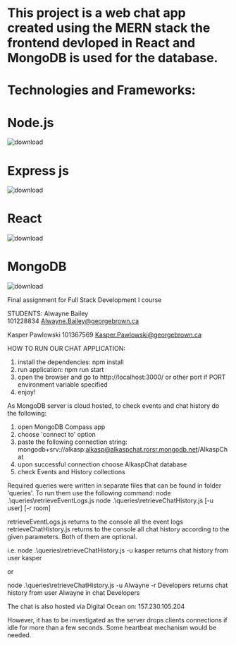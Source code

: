 # This project is a web chat app created using the MERN stack the frontend devloped in React and MongoDB is used for the database.

# Technologies and Frameworks:


# Node.js
![download](https://user-images.githubusercontent.com/90293555/154867343-1b1967ee-86ca-4aa5-a18f-668dfd3872d0.png)

# Express js

![download](https://user-images.githubusercontent.com/90293555/154867353-11420e50-d4a8-45fc-a5f6-57f429b3827a.png)

# React

![download](https://user-images.githubusercontent.com/90293555/154867363-17fee547-989d-4dde-ba4a-e5945f31c75c.png)


# MongoDB
![download](https://user-images.githubusercontent.com/90293555/154867376-bf485097-d072-41b0-bac8-76b8f7b91f20.png)

Final assignment for Full Stack Development I course

STUDENTS:
Alwayne Bailey                                                                                             
101228834
Alwayne.Bailey@georgebrown.ca

Kasper Pawlowski
101367569
Kasper.Pawlowski@georgebrown.ca


HOW TO RUN OUR CHAT APPLICATION:
1. install the dependencies: npm install
2. run application: npm run start
3. open the browser and go to http://localhost:3000/ or other port if PORT environment variable specified
4. enjoy!

As MongoDB server is cloud hosted, to check events and chat history do the following:
1. open MongoDB Compass app
2. choose 'connect to' option
3. paste the following connection string: mongodb+srv://alkasp:alkasp@alkaspchat.rorsr.mongodb.net/AlkaspChat
4. upon successful connection choose AlkaspChat database
5. check Events and History collections




Required queries were written in separate files that can be found in folder 'queries'.
To run them use the following command:
node .\queries\retrieveEventLogs.js
node .\queries\retrieveChatHistory.js [-u user] [-r room]

retrieveEventLogs.js returns to the console all the event logs
retrieveChatHistory.js returns to the console all chat history according to the given parameters. Both of them are optional.

i.e.
node .\queries\retrieveChatHistory.js -u kasper 
returns chat history from user kasper

or

node .\queries\retrieveChatHistory.js -u Alwayne -r Developers 
returns chat history from user Alwayne in chat Developers




The chat is also hosted via Digital Ocean on:
157.230.105.204

However, it has to be investigated as the server drops clients connections if idle for more than a few seconds.
Some heartbeat mechanism would be needed.
